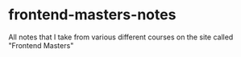# frontend-masters-notes
All notes that I take from various different courses on the site called "Frontend Masters"
